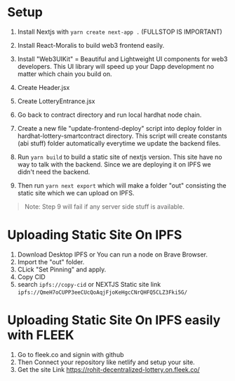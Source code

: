 # Setup

1. Install Nextjs with `yarn create next-app .` (FULLSTOP IS IMPORTANT)

2. Install React-Moralis to build web3 frontend easily.

3. Install "Web3UIKit" = Beautiful and Lightweight UI components for web3 developers. This UI library will speed up your Dapp development no matter which chain you build on.

4. Create Header.jsx

5. Create LotteryEntrance.jsx

6. Go back to contract directory and run local hardhat node chain.

7. Create a new file "update-frontend-deploy" script into deploy folder in hardhat-lottery-smartcontract directory. This script will create constants (abi stuff) folder automatically everytime we update the backend files.

8. Run `yarn build` to build a static site of nextjs version. This site have no way to talk with the backend. Since we are deploying it on IPFS we didn't need the backend.

9. Then run `yarn next export` which will make a folder "out" consisting the static site which we can upload on IPFS.

> Note: Step 9 will fail if any server side stuff is available.

# Uploading Static Site On IPFS

1. Download Desktop IPFS or You can run a node on Brave Browser.
2. Import the "out" folder.
3. CLick "Set Pinning" and apply.
4. Copy CID
5. search `ipfs://copy-cid` or NEXTJS Static site link `ipfs://QmeH7oCUPP3eeCUcQoAqjFjoKeHgcCNrQHFQ5CLZ3Fki5G/`

# Uploading Static Site On IPFS easily with FLEEK

1. Go to fleek.co and signin with github
2. Then Connect your repository like netlify and setup your site.
3. Get the site Link https://rohit-decentralized-lottery.on.fleek.co/
